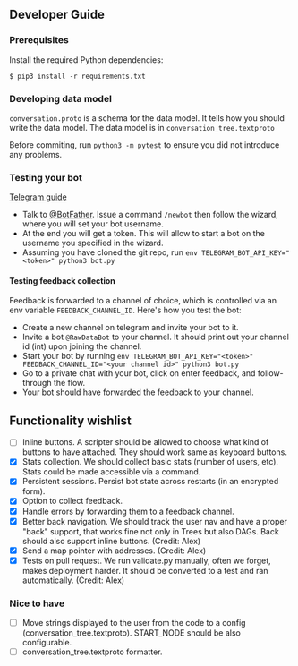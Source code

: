## Developer Guide
### Prerequisites

Install the required Python dependencies:

```
$ pip3 install -r requirements.txt
```

### Developing data model

`conversation.proto` is a schema for the data model. It tells how you should write the data model.
The data model is in `conversation_tree.textproto`

Before commiting, run `python3 -m pytest` to ensure you did not introduce any problems.

### Testing your bot

[Telegram guide](https://core.telegram.org/bots#3-how-do-i-create-a-bot)

- Talk to [@BotFather](http://t.me/BotFather). Issue a command `/newbot` then follow the wizard, where you will set your bot username.
- At the end you will get a token. This will allow to start a bot on the username you specified in the wizard.
- Assuming you have cloned the git repo, run `env TELEGRAM_BOT_API_KEY="<token>" python3 bot.py`

#### Testing feedback collection

Feedback is forwarded to a channel of choice, which is controlled via
an env variable `FEEDBACK_CHANNEL_ID`. Here's how you test the bot:

- Create a new channel on telegram and invite your bot to it.
- Invite a bot `@RawDataBot` to your channel. It should print out your channel id (int) upon joining the channel.
- Start your bot by running `env TELEGRAM_BOT_API_KEY="<token>" FEEDBACK_CHANNEL_ID="<your channel id>" python3 bot.py`
- Go to a private chat with your bot, click on enter feedback, and follow-through the flow.
- Your bot should have forwarded the feedback to your channel.

## Functionality wishlist

- [ ] Inline buttons. A scripter should be allowed to choose what kind of buttons to have attached. They should work same as keyboard buttons.
- [x] Stats collection. We should collect basic stats (number of users, etc). Stats could be made accessible via a command.
- [x] Persistent sessions. Persist bot state across restarts (in an encrypted form).
- [x] Option to collect feedback.
- [x] Handle errors by forwarding them to a feedback channel.
- [x] Better back navigation. We should track the user nav and have a proper "back" support, that works fine not only in Trees but also DAGs. Back should also support inline buttons. (Credit: Alex)
- [x] Send a map pointer with addresses. (Credit: Alex)
- [x] Tests on pull request. We run validate.py manually, often we forget, makes deployment harder. It should be converted to a test and ran automatically. (Credit: Alex)

### Nice to have

- [ ] Move strings displayed to the user from the code to a config (conversation_tree.textproto). START_NODE should be also configurable.
- [ ] conversation_tree.textproto formatter.
